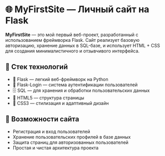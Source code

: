 # 🌐 MyFirstSite — Личный сайт на Flask

**MyFirstSite** — это мой первый веб-проект, разработанный с использованием фреймворка Flask. Сайт реализует базовую авторизацию, хранение данных в SQL-базе, и использует HTML + CSS для создания минималистичного и отзывчивого интерфейса.

## 🚀 Стек технологий

- 🐍 Flask — легкий веб-фреймворк на Python
- 🧩 Flask-Login — система аутентификации пользователей
- 🗄 SQL — для хранения и обработки пользовательских данных
- 📄 HTML5 — структура страницы
- 🎨 CSS3 — стилизация и адаптивный дизайн

## 🔐 Возможности сайта

- Регистрация и вход пользователей
- Хранение пользовательских профилей в базе данных
- Защита страниц для авторизованных пользователей
- Простая и чистая архитектура проекта
